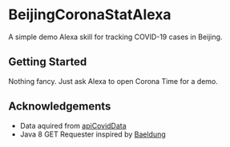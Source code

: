 # BeijingCoronaStatAlexa
A simple demo Alexa skill for tracking COVID-19 cases in Beijing.
## Getting Started
Nothing fancy. Just ask Alexa to open Corona Time for a demo.
## Acknowledgements
* Data aquired from [apiCovidData](https://github.com/eusoumaxi/apiCovidData/blob/master/Documentation.md)
* Java 8 GET Requester inspired by [Baeldung](https://www.baeldung.com/java-http-request)
